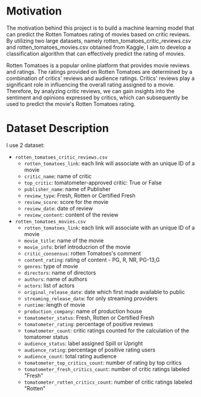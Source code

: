 

# Motivation

The motivation behind this project is to build a machine learning model that can predict the Rotten Tomatoes rating of movies based on critic reviews. By utilizing two large datasets, namely rotten_tomatoes_critic_reviews.csv and rotten_tomatoes_movies.csv obtained from Kaggle, I aim to develop a classification algorithm that can effectively predict the rating of movies.

Rotten Tomatoes is a popular online platform that provides movie reviews and ratings. The ratings provided on Rotten Tomatoes are determined by a combination of critics' reviews and audience ratings. Critics' reviews play a significant role in influencing the overall rating assigned to a movie. Therefore, by analyzing critic reviews, we can gain insights into the sentiment and opinions expressed by critics, which can subsequently be used to predict the movie's Rotten Tomatoes rating.

# Dataset Description

I use 2 dataset: 
*  `rotten_tomatoes_critic_reviews.csv`
    - `rotten_tomatoes_link`: each link will associate with an unique ID of a movie
    - `critic_name`: name of critic
    - `top_critic`: tomatometer-approved critic: True or False
    - `publisher_name`: name of Publisher
    - `review_type`: Fresh, Rotten or Certified Fresh 
    - `review_score`: score for the movie
    - `review_date`: date of review
    - `review_content`: content of the review
* `rotten_tomatoes_movies.csv`
    - `rotten_tomatoes_link`: each link will associate with an unique ID of a movie
    - `movie_title`: name of the movie
    - `movie_info`: brief introducrion of the movie
    - `critic_consensus`: rotten Tomatoes's comment
    - `content_rating`: rating of content - PG, R, NR, PG-13,G 
    - `genres`: type of movie
    - `directors`: name of directors
    - `authors`: name of authors
    - `actors`: list of actors
    - `original_release_date`: date which first made available to public
    - `streaming_release_date`: for only streaming providers
    - `runtime`: length of movie
    - `production_company`: name of production house
    - `tomatometer_status`: Fresh, Rotten or Certified Fresh
    - `tomatometer_rating`: percentage of positive reviews
    - `tomatometer_count`: critic ratings counted for the calculation of the tomatomer status
    - `audience_status`: label assigned Spill or Upright
    - `audience_rating`: percentage of positive rating users
    - `audience_count`: total rating audience
    - `tomatometer_top_critics_count`: number of rating by top critics
    - `tomatometer_fresh_critics_count`:  number of critic ratings labeled "Fresh"
    - `tomatometer_rotten_critics_count`: number of critic ratings labeled "Rotten" 
